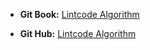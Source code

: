  + **Git Book:**  [Lintcode Algorithm](https://gg-1.gitbook.io/algorithms/)

 + **Git Hub:**  [Lintcode Algorithm](https://github.com/ForestCold/Algorithms)
